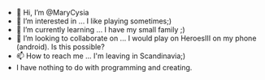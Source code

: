 - 👋 Hi, I’m @MaryCysia
- 👀 I’m interested in ... I like playing sometimes;)
- 🌱 I’m currently learning ... I have my small family ;)
- 💞️ I’m looking to collaborate on ... I would play on HeroesIII on my phone (android). Is this possible?
- 📫 How to reach me ... I'm leaving in Scandinavia;)
-  I have nothing to do with programming and creating.

<!---
MaryCysia/MaryCysia is a ✨ special ✨ repository because its `README.md` (this file) appears on your GitHub profile.
You can click the Preview link to take a look at your changes.
--->

